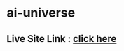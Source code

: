 # ai-universe
<h2>Live Site Link : <a href="https://prismatic-panda-57a476.netlify.app/">click here</a></h2>
